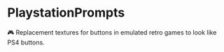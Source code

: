 # PlaystationPrompts
🎮 Replacement textures for buttons in emulated retro games to look like PS4 buttons.

